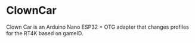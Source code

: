 # ClownCar
Clown Car is an Arduino Nano ESP32 + OTG adapter that changes profiles for the RT4K based on gameID.
